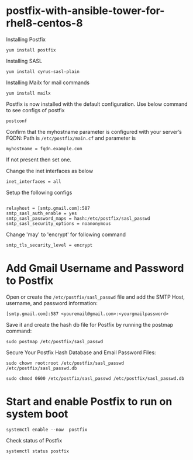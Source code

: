 # postfix-with-ansible-tower-for-rhel8-centos-8

Installing Postfix
```
yum install postfix
```

Installing SASL
```
yum install cyrus-sasl-plain
```

Installing Mailx for mail commands
```
yum install mailx
```
Postfix is now installed with the default configuration. 
Use below command to see configs of postfix
```
postconf
```

Confirm that the myhostname parameter is configured with your server’s FQDN: Path is `/etc/postfix/main.cf` and parameter is
```
myhostname = fqdn.example.com
```
If not present then set one.

Change the inet interfaces as below
```
inet_interfaces = all
```

Setup the following configs
```

relayhost = [smtp.gmail.com]:587
smtp_sasl_auth_enable = yes
smtp_sasl_password_maps = hash:/etc/postfix/sasl_passwd
smtp_sasl_security_options = noanonymous
```
Change 'may' to 'encrypt' for following command
```
smtp_tls_security_level = encrypt
```

# Add Gmail Username and Password to Postfix
  
Open or create the ```/etc/postfix/sasl_passwd``` file and add the SMTP Host, username, and password information:
```
[smtp.gmail.com]:587 <youremail@gmail.com>:<yourgmailpassword>  
``` 
Save it and create the hash db file for Postfix by running the postmap command:
```
sudo postmap /etc/postfix/sasl_passwd
```
Secure Your Postfix Hash Database and Email Password Files:
```
sudo chown root:root /etc/postfix/sasl_passwd /etc/postfix/sasl_passwd.db
```
```
sudo chmod 0600 /etc/postfix/sasl_passwd /etc/postfix/sasl_passwd.db
```

# Start and enable Postfix to run on system boot
```
systemctl enable --now  postfix
```

Check status of Postfix
```
systemctl status postfix
```
